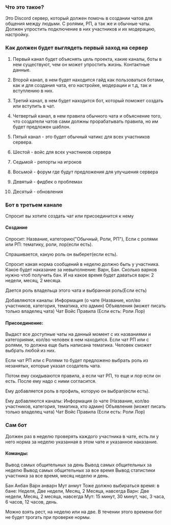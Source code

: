 ### Что это такое?
Это Discord сервер, который должен помочь в создании чатов для общения между людьми. С ролями, РП, а так же и обычные чаты. Должен упростить подключение в них участников и их модерацию, настройку.
### Как должен будет выглядеть первый заход на сервер
1. Первый канал будет объяснять цель проекта, какие каналы, боты в нем существуют, чем он может упростить жизнь. Контактные данные.

2. Второй канал, в нем будет находится гайд как пользоваться ботами, как и для создания чата, его настройке, модерации и т.д, так и вступлению в них.

3. Третий канал, в нем будет находится бот, который поможет создать или вступить в чат.

4. Четвертый канал, в нем правила обычного чата и объяснение того, что создатели чатов сами должны прорабатывать правила, но им будет предложен шаблон.

5. Пятый канал - это будет обычный чатикс для всех участников сервера.

6. Шестой - войс для всех участников сервера

7. Седьмой - репорты на игроков

8. Восьмой - форум где будут предложения для улучшения сервера

9. Девятый - фидбек о проблемах

10. Десятый - обновления

### Бот в третьем канале
Спросит вы хотите создать чат или присоединится к нему

#### Создание
Спросит: Название, категорию("Обычный, Роли, РП"),
Если с ролями или РП: тематику, роли, лор(если есть).

Спрашивается, какую роль он выберет(если есть).

Спросит какая норма сообщений в неделю должно быть у участника.
Какое будет наказание за невыполнение: Варн, Бан.
Сколько варнов нужно чтоб получить бан.
И на какое время будет даваться варн: 2 недели, месяц, 2 месяца.

Дается роль владельца этого чата и выбранная роль(Если есть)

Добавляются каналы:
Информация (о чате (Название, кол/во участников, категория, тематика, кто админ)
Объявления (может писать только владелец чата)
Чат
Войс
Правила
(Если есть:
Роли
Лор)

#### Присоединение:
Выдаст все доступные чаты на данный момент с их названиями и категориями, кол/во человек в нем находится. Если чат РП или с ролями, то должна еще быть написана тематика. Человек сможет выбрать любой из них.

Если чат РП или с Ролями то будет предложено выбрать роль из незанятых, которые указал создатель чата.

Потом ему скидываются правила, а если чат РП, то еще и лор если он есть.
После ему надо с ними согласится.

Ему добавляется роль в профиль, которую он выбрал(если есть).

Ему добавляются каналы:
Информация (о чате (Название, кол/во участников, категория, тематика, кто админ)
Объявления (может писать только владелец чата)
Чат
Войс
Правила
(Если есть:
Роли
Лор)
### Сам бот
Должен раз в неделю проверять каждого участника в чате, есть ли у него норма за неделю указанная в этом чате и указанное наказание.

#### Команды:

Вывод самых общительных за день
Вывод самых общительных за неделю
Вывод самых общительных за все время
Вывод статистики участника за все время, месяц неделю и день.

Бан
Анбан
Варн
анварн
Мут
анмут
Тоже должно выбираться время:
в бане: Неделя, Две недели, Месяц, 2 Месяца, навсегда
Варн: Две недели, Месяц, 2 месяца, навсегда
Мут: 15 минут, 30 минут, час, 3 часа, 6 часов, 12 часов, день.

Можно взять рест, на неделю или на две. В течении этого времени бот не будет трогать при проверке нормы.